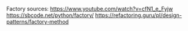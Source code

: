 Factory sources:
https://www.youtube.com/watch?v=cfN1_e_Fyjw
https://sbcode.net/python/factory/
https://refactoring.guru/pl/design-patterns/factory-method